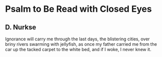 # Psalm to Be Read with Closed Eyes
## D. Nurkse
Ignorance will carry me through the last days,
the blistering cities, over briny rivers
swarming with jellyfish, as once my father
carried me from the car up the tacked carpet
to the white bed, and if I woke, I never knew it.